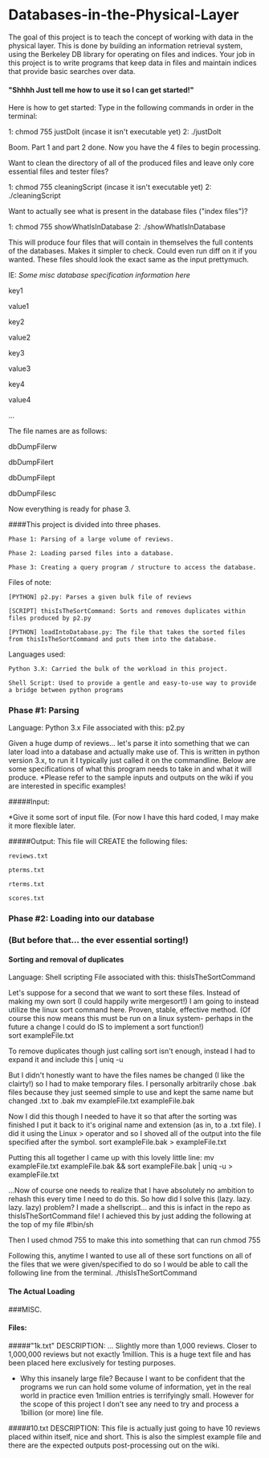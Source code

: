 # Databases-in-the-Physical-Layer
The goal of this project is to teach the concept of working with data in the physical layer. This is done by building an information retrieval system, using the Berkeley DB library for operating on files and indices. Your job in this project is to write programs that keep data in files and maintain indices that provide basic searches over data. 


#### "Shhhh Just tell me how to use it so I can get started!"
Here is how to get started:
Type in the following commands in order in the terminal:

1: chmod 755 justDoIt (incase it isn't executable yet)
2: ./justDoIt

Boom. Part 1 and part 2 done.
Now you have the 4 files to begin processing.

Want to clean the directory of all of the produced files and leave only core essential files and tester files?

1: chmod 755 cleaningScript (incase it isn't executable yet)
2: ./cleaningScript

Want to actually see what is present in the database files ("index files")?

1: chmod 755 showWhatIsInDatabase
2: ./showWhatIsInDatabase

This will produce four files that will contain in themselves the full contents of the databases. Makes it simpler to check. Could even run diff on it if you wanted. These files should look the exact same as the input prettymuch.

IE:
*Some misc database specification information here*

 key1
 
 value1
 
 key2
 
 value2
 
 key3
 
 value3
 
 key4
 
 value4
 
...

The file names are as follows:

dbDumpFilerw

dbDumpFilert

dbDumpFilept

dbDumpFilesc

Now everything is ready for phase 3. 



####This project is divided into three phases.

    Phase 1: Parsing of a large volume of reviews.

    Phase 2: Loading parsed files into a database.

    Phase 3: Creating a query program / structure to access the database.


Files of note:

    [PYTHON] p2.py: Parses a given bulk file of reviews
    
    [SCRIPT] thisIsTheSortCommand: Sorts and removes duplicates within files produced by p2.py
    
    [PYTHON] loadIntoDatabase.py: The file that takes the sorted files from thisIsTheSortCommand and puts them into the database.

Languages used:

    Python 3.X: Carried the bulk of the workload in this project.
    
    Shell Script: Used to provide a gentle and easy-to-use way to provide a bridge between python programs
    
    

### Phase #1: Parsing
Language: Python 3.x
File associated with this: p2.py


Given a huge dump of reviews... let's parse it into something that we can later load into a database and actually make use of.
This is written in python version 3.x, to run it I typically just called it on the commandline. Below are some specifications of what this program needs to take in and what it will produce.
*Please refer to the sample inputs and outputs on the wiki if you are interested in specific examples!

#####Input:

*Give it some sort of input file. (For now I have this hard coded, I may make it more flexible later.



#####Output: This file will CREATE the following files:

    reviews.txt

    pterms.txt

    rterms.txt

    scores.txt


### Phase #2: Loading into our database 
### (But before that... the ever essential sorting!)

#### Sorting and removal of duplicates
Language: Shell scripting
File associated with this: thisIsTheSortCommand


Let's suppose for a second that we want to sort these files. Instead of making my own sort (I could happily write mergesort!) I am going to instead utilize the linux sort command here. Proven, stable, effective method. (Of course this now means this must be run on a linux system- perhaps in the future a change I could do IS to implement a sort function!)  
    sort exampleFile.txt

To remove duplicates though just calling sort isn't enough, instead I had to expand it and include this 
    | uniq -u 

But I didn't honestly want to have the files names be changed (I like the clairty!) so I had to make temporary files. I personally arbitrarily chose .bak files because they just seemed simple to use and kept the same name but changed .txt to .bak
    mv exampleFile.txt exampleFile.bak

Now I did this though I needed to have it so that after the sorting was finished I put it back to it's original name and extension (as in, to a .txt file). I did it using the Linux > operator and so I shoved all of the output into the file specified after the symbol.
    sort exampleFile.bak > exampleFile.txt

Putting this all together I came up with this lovely little line:
    mv exampleFile.txt exampleFile.bak && sort exampleFile.bak | uniq -u > exampleFile.txt

...Now of course one needs to realize that I have absolutely no ambition to rehash this every time I need to do this. So how did I solve this (lazy. lazy. lazy. lazy) problem? I made a shellscript... and this is infact in the repo as thisIsTheSortCommand file!
I achieved this by just adding the following at the top of my file
    #!bin/sh 

Then I used chmod 755 to make this into something that can run 
    chmod 755

Following this, anytime I wanted to use all of these sort functions on all of the files that we were given/specified to do so I would be able to call the following line from the terminal.
    ./thisIsTheSortCommand

#### The Actual Loading



###MISC.
#### Files:
#####"1k.txt" 
 DESCRIPTION: ... Slightly more than 1,000 reviews. Closer to 1,000,000 reviews but not exactly 1million. This is a huge text file and has been placed here exclusively for testing purposes.

* Why this insanely large file? Because I want to be confident that the programs we run can hold some volume of information, yet in the real world in practice even 1million entries is terrifyingly small. However for the scope of this project I don't see any need to try and process a 1billion (or more) line file. 

#####10.txt
DESCRIPTION: This file is actually just going to have 10 reviews placed within itself, nice and short. This is also the simplest example file and there are the expected outputs post-processing out on the wiki.

